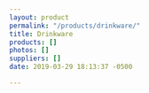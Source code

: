 ```yaml
---
layout: product
permalink: "/products/drinkware/"
title: Drinkware
products: []
photos: []
suppliers: []
date: 2019-03-29 18:13:37 -0500

---
```

